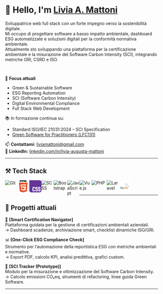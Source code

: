 # 🌱 Hello, I'm [Livia A. Mattoni](https://github.com/liviaAugusta)

Sviluppatrice web full stack con un forte impegno verso la sostenibilità digitale.  
Mi occupo di progettare software a basso impatto ambientale, dashboard ESG automatizzate e soluzioni digitali per la conformità normativa ambientale.  
Attualmente sto sviluppando una piattaforma per la certificazione ambientale e la misurazione del Software Carbon Intensity (SCI), integrando metriche GRI, CSRD e ISO.

<br>

🎯 **Focus attuali**
- Green & Sustainable Software  
- ESG Reporting Automation  
- SCI (Software Carbon Intensity)  
- Digital Environmental Compliance  
- Full Stack Web Development  

📚 In formazione continua su:
- Standard ISO/IEC 21031:2024 – SCI Specification  
- [Green Software for Practitioners (LFC131)](https://training.linuxfoundation.org/training/green-software-for-practitioners-lfs131/)  

📫 **Contattami:** liviamattoni@gmail.com  
🔗 **LinkedIn:** [linkedin.com/in/livia-augusta-mattoni](https://www.linkedin.com/in/livia-augusta-mattoni/)

---

## ⚒️ Tech Stack

<img align='left' alt='Git' title="Git" src="https://i.pinimg.com/originals/01/e5/00/01e500fca29c045d432b64f285f9c229.png" width='40'>
<img align='left' alt='HTML' title="HTML 5" src="https://raw.githubusercontent.com/github/explore/80688e429a7d4ef2fca1e82350fe8e3517d3494d/topics/html/html.png" width='40'>
<img align='left' alt='CSS' title="CSS 3" src="https://raw.githubusercontent.com/github/explore/80688e429a7d4ef2fca1e82350fe8e3517d3494d/topics/css/css.png" width='40'>
<img align='left' alt='SCSS' title="SCSS" src="https://sass-lang.com/assets/img/styleguide/seal-color.png" width='40'>
<img align='left' alt='Bootstrap' title="Bootstrap" src="https://getbootstrap.com/docs/5.0/assets/brand/bootstrap-logo.svg" width='45'>
<img align='left' alt='JavaScript' title="JavaScript" src="https://upload.wikimedia.org/wikipedia/commons/6/6a/JavaScript-logo.png" width='40'>
<img align='left' alt='Vue.js' title="Vue.js" src="https://cdn.jsdelivr.net/gh/devicons/devicon/icons/vuejs/vuejs-original.svg" width='40'>
<img align='left' alt='PHP' title="PHP" src="https://www.php.net/images/logos/new-php-logo.svg" width='50'>
<img align='left' alt='Laravel' title="Laravel" src="https://laravel.com/img/logomark.min.svg" width='40'>
<img align='left' alt='MySQL' title="MySQL" src="https://raw.githubusercontent.com/github/explore/master/topics/mysql/mysql.png" width='40'>

<br><br>

---

## 🚀 Progetti attuali

🔧 **[Smart Certification Navigator]**  
Piattaforma guidata per la gestione di certificazioni ambientali aziendali.  
→ Dashboard scadenze, archiviazione smart, checklist dinamiche ISO/GRI.

📊 **[One-Click ESG Compliance Check]**  
Strumento per l’automazione della reportistica ESG con metriche ambientali e normative.  
→ Export PDF, calcolo KPI, analisi predittiva, grafici custom.

🌿 **[SCI Tracker (Prototype)]**  
Modulo per la misurazione e ottimizzazione del Software Carbon Intensity.  
→ Calcolo emissioni CO₂eq, strumenti di refactoring, linee guida Green Software.

---

<!---
liviaAugusta/liviaAugusta is a ✨ special ✨ repository because its `README.md` (this file) appears on your GitHub profile.
--->
